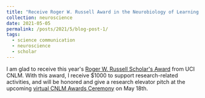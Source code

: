 ```yaml
---
title: "Receive Roger W. Russell Award in the Neurobiology of Learning and Memory"
collection: neuroscience
date: 2021-05-05
permalink: /posts/2021/5/blog-post-1/
tags:
  - science communication
  - neuroscience
  - scholar
---
```


I am glad to receive this year's [Roger W. Russell Scholar's Award](https://cnlm.uci.edu/awards/russell-award/) from UCI CNLM. With this award, I receive $1000 to support research-related activities, and will be honored and give a research elevator pitch at the upcoming [virtual CNLM Awards Ceremony](https://cnlm.uci.edu/event/2021-cnlm-awards-ceremony/) on May 18th.